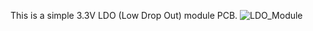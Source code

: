 This is a simple 3.3V LDO (Low Drop Out) module PCB.
![LDO_Module](https://github.com/user-attachments/assets/e10d461b-043c-4d9b-ba5e-866410c7b24f)
